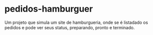 # pedidos-hamburguer
Um projeto que simula um site de hamburgueria, onde se é listadado os pedidos e pode ver seus status, preparando, pronto e terminado.
